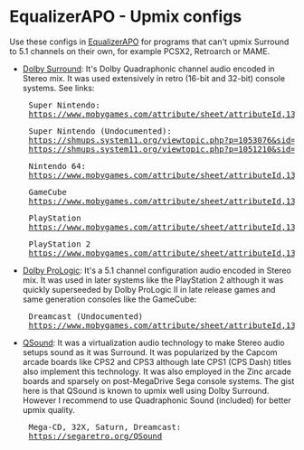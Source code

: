 # EqualizerAPO - Upmix configs

Use these configs in [EqualizerAPO](https://sourceforge.net/projects/equalizerapo/) for programs that can't upmix Surround to 5.1 channels on their own, for example PCSX2, Retroarch or MAME.

- [Dolby Surround](https://en.wikipedia.org/wiki/Dolby_Pro_Logic#Dolby_Surround): It's Dolby Quadraphonic channel audio encoded in Stereo mix. It was used extensively in retro (16-bit and 32-bit) console systems. See links:
<pre>
	Super Nintendo:
	<a href="https://www.mobygames.com/attribute/sheet/attributeId,136/p,15/">https://www.mobygames.com/attribute/sheet/attributeId,136/p,15/</a>
</pre>

<pre>
	Super Nintendo (Undocumented):
	<a href="https://shmups.system11.org/viewtopic.php?p=1053076&sid=e679527cce943e38d0b23e1c002939e7#p1053076">https://shmups.system11.org/viewtopic.php?p=1053076&sid=e679527cce943e38d0b23e1c002939e7#p1053076</a>
	<a href="https://shmups.system11.org/viewtopic.php?p=1051210&sid=e679527cce943e38d0b23e1c002939e7#p1051210">https://shmups.system11.org/viewtopic.php?p=1051210&sid=e679527cce943e38d0b23e1c002939e7#p1051210</a>
</pre>

<pre>
	Nintendo 64:
	<a href="https://www.mobygames.com/attribute/sheet/attributeId,136/p,9/">https://www.mobygames.com/attribute/sheet/attributeId,136/p,9/</a>
</pre>

<pre>
	GameCube
	<a href="https://www.mobygames.com/attribute/sheet/attributeId,136/p,14/">https://www.mobygames.com/attribute/sheet/attributeId,136/p,14/</a>
</pre>

<pre>
	PlayStation
	<a href="https://www.mobygames.com/attribute/sheet/attributeId,136/p,6/">https://www.mobygames.com/attribute/sheet/attributeId,136/p,6/</a>
</pre>

<pre>
	PlayStation 2
	<a href="https://www.mobygames.com/attribute/sheet/attributeId,136/offset,0/p,7/so,0a/">https://www.mobygames.com/attribute/sheet/attributeId,136/offset,0/p,7/so,0a/</a>
</pre>



- [Dolby ProLogic](https://en.wikipedia.org/wiki/Dolby_Pro_Logic#Dolby_Pro_Logic): It's a 5.1 channel configuration audio encoded in Stereo mix. It was used in later systems like the PlayStation 2 although it was quickly superseeded by Dolby ProLogic II in late release games and same generation consoles like the GameCube:
<pre>
	Dreamcast (Undocumented)
	<a href="https://www.mobygames.com/attribute/sheet/attributeId,136/p,15/">https://www.mobygames.com/attribute/sheet/attributeId,136/p,15/</a>
</pre>



- [QSound](https://en.wikipedia.org/wiki/QSound): It was a virtualization audio technology to make Stereo audio setups sound as it was Surround. It was popularized by the Capcom arcade boards like CPS2 and CPS3 although late CPS1 (CPS Dash) titles also implement this technology. It was also employed in the Zinc arcade boards and sparsely on post-MegaDrive Sega console systems. The gist here is that QSound is known to upmix well using Dolby Surround. However I recommend to use Quadraphonic Sound (included) for better upmix quality.
<pre>
	Mega-CD, 32X, Saturn, Dreamcast:
	<a href="https://segaretro.org/QSound">https://segaretro.org/QSound</a>
</pre>
